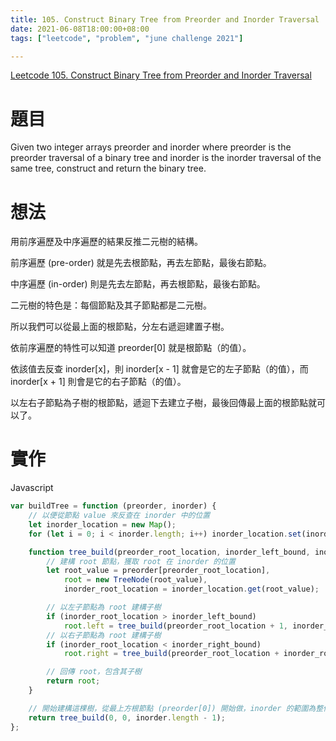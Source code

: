 ```yaml
---
title: 105. Construct Binary Tree from Preorder and Inorder Traversal
date: 2021-06-08T18:00:00+08:00
tags: ["leetcode", "problem", "june challenge 2021"]

---
```

[Leetcode 105. Construct Binary Tree from Preorder and Inorder Traversal](https://leetcode.com/problems/construct-binary-tree-from-preorder-and-inorder-traversal/)

# 題目

Given two integer arrays preorder and inorder where preorder is the preorder traversal of a binary tree and inorder is the inorder traversal of the same tree, construct and return the binary tree.

# 想法

用前序遍歷及中序遍歷的結果反推二元樹的結構。

前序遍歷 (pre-order) 就是先去根節點，再去左節點，最後右節點。

中序遍歷 (in-order) 則是先去左節點，再去根節點，最後右節點。

二元樹的特色是：每個節點及其子節點都是二元樹。

所以我們可以從最上面的根節點，分左右遞迴建置子樹。

依前序遍歷的特性可以知道 preorder[0] 就是根節點（的值）。

依該值去反查 inorder[x]，則 inorder[x - 1] 就會是它的左子節點（的值），而 inorder[x + 1] 則會是它的右子節點（的值）。

以左右子節點為子樹的根節點，遞迴下去建立子樹，最後回傳最上面的根節點就可以了。

# 實作
Javascript
```javascript
var buildTree = function (preorder, inorder) {
    // 以便從節點 value 來反查在 inorder 中的位置
    let inorder_location = new Map();
    for (let i = 0; i < inorder.length; i++) inorder_location.set(inorder[i], i);

    function tree_build(preorder_root_location, inorder_left_bound, inorder_right_bound) {
        // 建構 root 節點，獲取 root 在 inorder 的位置
        let root_value = preorder[preorder_root_location],
            root = new TreeNode(root_value),
            inorder_root_location = inorder_location.get(root_value);

        // 以左子節點為 root 建構子樹
        if (inorder_root_location > inorder_left_bound) 
            root.left = tree_build(preorder_root_location + 1, inorder_left_bound, inorder_root_location - 1);
        // 以右子節點為 root 建構子樹
        if (inorder_root_location < inorder_right_bound)
            root.right = tree_build(preorder_root_location + inorder_root_location - inorder_left_bound + 1, inorder_root_location + 1, inorder_right_bound);

        // 回傳 root，包含其子樹
        return root;
    }

    // 開始建構這棵樹，從最上方根節點 (preorder[0]) 開始做，inorder 的範圍為整個的 inorder
    return tree_build(0, 0, inorder.length - 1);
};
```